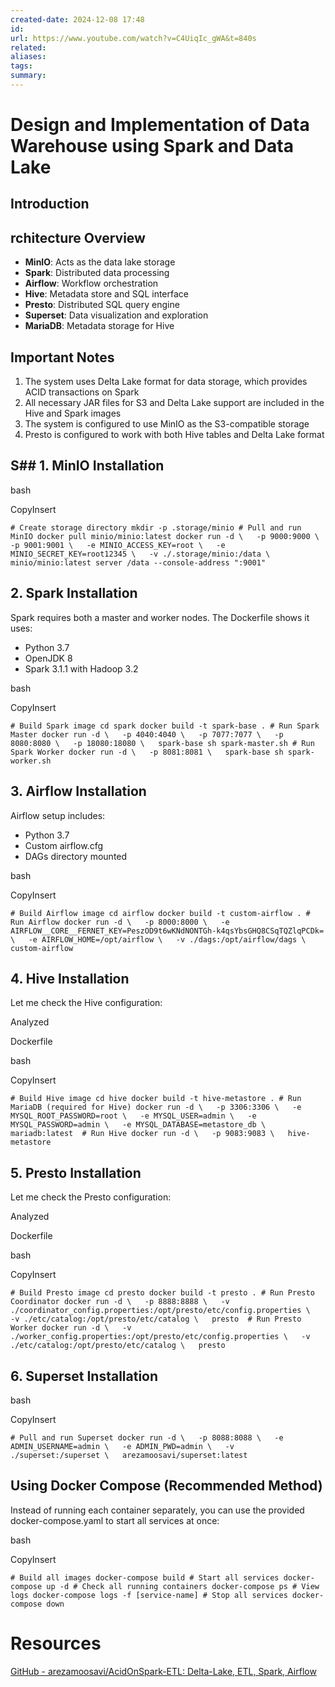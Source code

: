 ```yaml
---
created-date: 2024-12-08 17:48
id: 
url: https://www.youtube.com/watch?v=C4UiqIc_gWA&t=840s
related: 
aliases: 
tags: 
summary:
---
```

# Design and Implementation of Data Warehouse using Spark and Data Lake

## Introduction

## rchitecture Overview

- **MinIO**: Acts as the data lake storage
- **Spark**: Distributed data processing
- **Airflow**: Workflow orchestration
- **Hive**: Metadata store and SQL interface
- **Presto**: Distributed SQL query engine
- **Superset**: Data visualization and exploration
- **MariaDB**: Metadata storage for Hive

## Important Notes

1. The system uses Delta Lake format for data storage, which provides ACID transactions on Spark
2. All necessary JAR files for S3 and Delta Lake support are included in the Hive and Spark images
3. The system is configured to use MinIO as the S3-compatible storage
4. Presto is configured to work with both Hive tables and Delta Lake format

## S## 1. MinIO Installation

bash

CopyInsert

`# Create storage directory mkdir -p .storage/minio # Pull and run MinIO docker pull minio/minio:latest docker run -d \   -p 9000:9000 \   -p 9001:9001 \   -e MINIO_ACCESS_KEY=root \   -e MINIO_SECRET_KEY=root12345 \   -v ./.storage/minio:/data \   minio/minio:latest server /data --console-address ":9001"`

## 2. Spark Installation

Spark requires both a master and worker nodes. The Dockerfile shows it uses:

- Python 3.7
- OpenJDK 8
- Spark 3.1.1 with Hadoop 3.2

bash

CopyInsert

`# Build Spark image cd spark docker build -t spark-base . # Run Spark Master docker run -d \   -p 4040:4040 \   -p 7077:7077 \   -p 8080:8080 \   -p 18080:18080 \   spark-base sh spark-master.sh # Run Spark Worker docker run -d \   -p 8081:8081 \   spark-base sh spark-worker.sh`

## 3. Airflow Installation

Airflow setup includes:

- Python 3.7
- Custom airflow.cfg
- DAGs directory mounted

bash

CopyInsert

`# Build Airflow image cd airflow docker build -t custom-airflow . # Run Airflow docker run -d \   -p 8000:8000 \   -e AIRFLOW__CORE__FERNET_KEY=PeszOD9t6wKNdNONTGh-k4qsYbsGHQ8CSqTQZlqPCDk= \   -e AIRFLOW_HOME=/opt/airflow \   -v ./dags:/opt/airflow/dags \   custom-airflow`

## 4. Hive Installation

Let me check the Hive configuration:

Analyzed

Dockerfile

bash

CopyInsert

`# Build Hive image cd hive docker build -t hive-metastore . # Run MariaDB (required for Hive) docker run -d \   -p 3306:3306 \   -e MYSQL_ROOT_PASSWORD=root \   -e MYSQL_USER=admin \   -e MYSQL_PASSWORD=admin \   -e MYSQL_DATABASE=metastore_db \   mariadb:latest  # Run Hive docker run -d \   -p 9083:9083 \   hive-metastore`

## 5. Presto Installation

Let me check the Presto configuration:

Analyzed

Dockerfile

bash

CopyInsert

`# Build Presto image cd presto docker build -t presto . # Run Presto Coordinator docker run -d \   -p 8888:8888 \   -v ./coordinator_config.properties:/opt/presto/etc/config.properties \   -v ./etc/catalog:/opt/presto/etc/catalog \   presto  # Run Presto Worker docker run -d \   -v ./worker_config.properties:/opt/presto/etc/config.properties \   -v ./etc/catalog:/opt/presto/etc/catalog \   presto`

## 6. Superset Installation

bash

CopyInsert

`# Pull and run Superset docker run -d \   -p 8088:8088 \   -e ADMIN_USERNAME=admin \   -e ADMIN_PWD=admin \   -v ./superset:/superset \   arezamoosavi/superset:latest`

## Using Docker Compose (Recommended Method)

Instead of running each container separately, you can use the provided docker-compose.yaml to start all services at once:

bash

CopyInsert

`# Build all images docker-compose build # Start all services docker-compose up -d # Check all running containers docker-compose ps # View logs docker-compose logs -f [service-name] # Stop all services docker-compose down`

# Resources 
[GitHub - arezamoosavi/AcidOnSpark-ETL: Delta-Lake, ETL, Spark, Airflow](https://github.com/arezamoosavi/AcidOnSpark-ETL) 